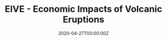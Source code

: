 ---
title: EIVE - Economic Impacts of Volcanic Eruptions
summary: EIVE is an online platform to help researchers in Economics and Volcanology contribute to an online database on the economic impacts of volcanic eruptions. The app is entirely written in R using Shiny.
tags:
  - web
date: '2020-04-27T00:00:00Z'

# Optional external URL for project (replaces project detail page).
external_link: 'https://data.cerdi.uca.fr/erup-vol/'

image:
  caption: 
  focal_point: Smart
---